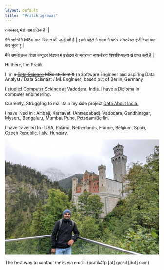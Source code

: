 ```yaml
---
layout: default
title:  "Pratik Agrawal"
---
```


नमस्कार, मेरा नाम प्रतिक है || 

मैंने जर्मनी मै MSc डाटा विज्ञान की पढ़ाई की है \| इससे पहेले मे भारत मै बतोर सॉफ्टवेयर इंजीनियर काम कर चुका हु \|

मैंने अपनी उच्च शिक्षा कंप्युटर विज्ञान मे वडोदरा के महाराजा सायजीराव विश्वविध्यालय से प्राप्त करी है \|


Hi there, I'm Pratik.
  
I 'm ~~a [Data Science](https://www.uni-potsdam.de/en/university-of-potsdam) MSc student &~~ (a Software Engineer and aspiring Data Analyst / Data Scientist / ML Engineer) based out of Berlin, Germany. 

I studied [Computer Science](http://www.msubaroda.ac.in) at Vadodara, India. I have a [Diploma](http://www.nirmauni.ac.in) in computer engineering.

Currently, Struggling to maintain my side project [Data About India.](http://dataaboutindia.wordpress.com/)

I have lived in : Ambaji, Karnavati (Ahmedabad), Vadodara, Gandhinagar, Mysuru, Bengaluru, Mumbai, Pune, Potsdam/Berlin.

I have travelled to : USA, Poland, Netherlands, France, Belgium, Spain, Czech Republic, Italy, Hungary.


![me](images/pa.jpg)



The best way to contact me is via email. (pratik4fp [at] gmail [dot] com) 





